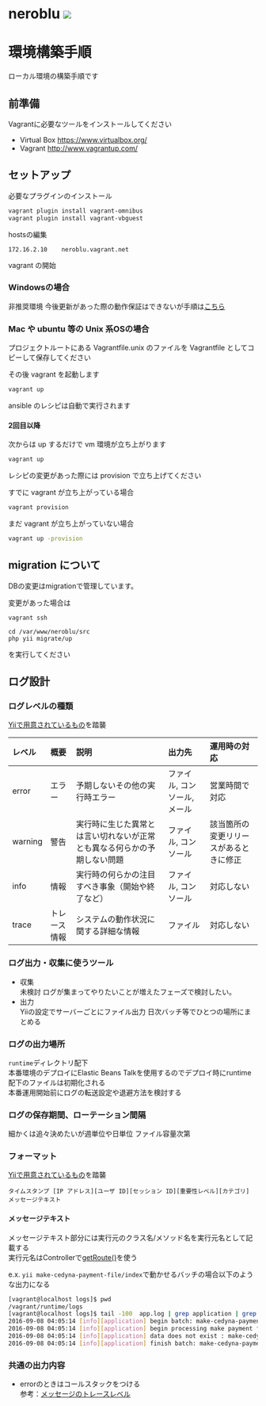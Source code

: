 # neroblu ![](https://circleci.com/gh/oz-sysb/neroblu.svg?style=shield&circle-token=35bdb750bd4362e274db3e93340d5387d65530bb)

# 環境構築手順

ローカル環境の構築手順です

## 前準備

Vagrantに必要なツールをインストールしてください

- Virtual Box https://www.virtualbox.org/
- Vagrant http://www.vagrantup.com/

## セットアップ

必要なプラグインのインストール

```sh
vagrant plugin install vagrant-omnibus
vagrant plugin install vagrant-vbguest
```

hostsの編集

```
172.16.2.10    neroblu.vagrant.net
```

vagrant の開始
### Windowsの場合
非推奨環境
今後更新があった際の動作保証はできないが手順は[こちら](https://github.com/oz-sysb/neroblu/wiki/Windowsでの環境構築)

### Mac や ubuntu 等の Unix 系OSの場合

プロジェクトルートにある Vagrantfile.unix のファイルを Vagrantfile としてコピーして保存してください

その後 vagrant を起動します

```sh
vagrant up
```

ansible のレシピは自動で実行されます

#### 2回目以降

次からは up するだけで vm 環境が立ち上がります

```sh
vagrant up
```

レシピの変更があった際には provision で立ち上げてください

すでに vagrant が立ち上がっている場合

```sh
vagrant provision
```

まだ vagrant が立ち上がっていない場合

```sh
vagrant up -provision
```

## migration について

DBの変更はmigrationで管理しています。

変更があった場合は

```
vagrant ssh
```

```
cd /var/www/neroblu/src
php yii migrate/up
```

を実行してください

## ログ設計
### ログレベルの種類  
 [Yiiで用意されているもの](https://github.com/yiisoft/yii2/blob/master/docs/guide-ja/runtime-logging.md#メッセージを記録する-)を踏襲
 
|レベル|概要|説明|出力先|運用時の対応|
|:--|:--|:--|:--|:--|
|error|エラー|予期しないその他の実行時エラー|ファイル, コンソール, メール|営業時間で対応|
|warning|警告|実行時に生じた異常とは言い切れないが正常とも異なる何らかの予期しない問題|ファイル, コンソール|該当箇所の変更リリースがあるときに修正|
|info|情報|実行時の何らかの注目すべき事象（開始や終了など）|ファイル, コンソール|対応しない|
|trace|トレース情報|システムの動作状況に関する詳細な情報|ファイル|対応しない|

### ログ出力・収集に使うツール
 - 収集  
未検討
ログが集まってやりたいことが増えたフェーズで検討したい。  
 - 出力  
 Yiiの設定でサーバーごとにファイル出力
 日次バッチ等でひとつの場所にまとめる
 
### ログの出力場所
`runtime`ディレクトリ配下  
本番環境のデプロイにElastic Beans Talkを使用するのでデプロイ時にruntime配下のファイルは初期化される  
本番運用開始前にログの転送設定や退避方法を検討する  

### ログの保存期間、ローテーション間隔
 細かくは追々決めたいが週単位や日単位 
 ファイル容量次第

### フォーマット
[Yiiで用意されているもの](https://github.com/yiisoft/yii2/blob/master/docs/guide-ja/runtime-logging.md#メッセージの書式設定)を踏襲

```
タイムスタンプ [IP アドレス][ユーザ ID][セッション ID][重要性レベル][カテゴリ] メッセージテキスト
```	

#### メッセージテキスト
メッセージテキスト部分には実行元のクラス名/メソッド名を実行元名として記載する  
実行元名はControllerで[getRoute()](http://www.yiiframework.com/doc-2.0/yii-base-controller.html#getRoute()-detail)を使う  

e.x. `yii make-cedyna-payment-file/index`で動かせるバッチの場合以下のような出力になる  
```bash
[vagrant@localhost logs]$ pwd
/vagrant/runtime/logs
[vagrant@localhost logs]$ tail -100  app.log | grep application | grep 'make-cedyna-payment-file/index'
2016-09-08 04:05:14 [info][application] begin batch: make-cedyna-payment-file/index
2016-09-08 04:05:14 [info][application] begin processing make payment file: make-cedyna-payment-file/index
2016-09-08 04:05:14 [info][application] data does not exist : make-cedyna-payment-file/index
2016-09-08 04:05:14 [info][application] finish batch: make-cedyna-payment-file/index
```


### 共通の出力内容  
 - errorのときはコールスタックをつける  
参考：[メッセージのトレースレベル](https://github.com/yiisoft/yii2/blob/master/docs/guide-ja/runtime-logging.md#メッセージのトレースレベル-)
